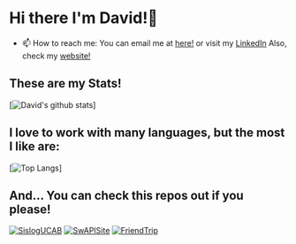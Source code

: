# Hi there I'm David!👋

- 📫 How to reach me: 
      You can email me at [here!](mailto:davidasb.developer@gmail.com) or visit my [LinkedIn](https://www.linkedin.com/in/david-serrada-dev/)
      Also, check my [website!](https://davidserrada.netlify.app)

## These are my Stats! 

[![David's github stats](https://github-readme-stats.vercel.app/api?username=D4veCode&count_private=true&show_icons=true&theme=prussian&hide=prs,issues,contribs)]
## I love to work with many languages, but the most I like are: 

[![Top Langs](https://github-readme-stats.vercel.app/api/top-langs/?username=D4veCode&hide=CSS&&layout=compact&theme=prussian)]

## And... You can check this repos out if you please! 

[![SislogUCAB](https://github-readme-stats.vercel.app/api/pin/?username=D4veCode&repo=SislogUCAB&show_owner=true)](https://github.com/D4veCode/SislogUCAB)
[![SwAPISite](https://github-readme-stats.vercel.app/api/pin/?username=D4veCode&repo=SislogUCAB&show_owner=true)](https://github.com/D4veCode/SwAPISite)
[![FriendTrip](https://github-readme-stats.vercel.app/api/pin/?username=D4veCode&repo=SislogUCAB&show_owner=true)](https://github.com/D4veCode/FriendTrip)




<!--
**D4veCode/D4veCode** is a ✨ _special_ ✨ repository because its `README.md` (this file) appears on your GitHub profile.

Here are some ideas to get you started:

- 🔭 I’m currently working on ...
- 🌱 I’m currently learning ...
- 👯 I’m looking to collaborate on ...
- 🤔 I’m looking for help with ...
- 💬 Ask me about ...
- 📫 How to reach me: ...
- 😄 Pronouns: ...
- ⚡ Fun fact: ...
-->

